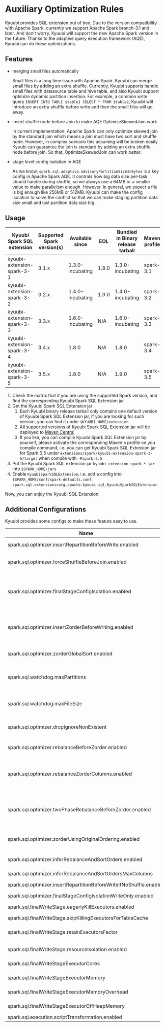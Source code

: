 <!--
- Licensed to the Apache Software Foundation (ASF) under one or more
- contributor license agreements.  See the NOTICE file distributed with
- this work for additional information regarding copyright ownership.
- The ASF licenses this file to You under the Apache License, Version 2.0
- (the "License"); you may not use this file except in compliance with
- the License.  You may obtain a copy of the License at
-
-   http://www.apache.org/licenses/LICENSE-2.0
-
- Unless required by applicable law or agreed to in writing, software
- distributed under the License is distributed on an "AS IS" BASIS,
- WITHOUT WARRANTIES OR CONDITIONS OF ANY KIND, either express or implied.
- See the License for the specific language governing permissions and
- limitations under the License.
-->

# Auxiliary Optimization Rules

Kyuubi provides SQL extension out of box. Due to the version compatibility with Apache Spark, currently we support Apache Spark branch-3.1 and later.
And don't worry, Kyuubi will support the new Apache Spark version in the future. Thanks to the adaptive query execution framework (AQE), Kyuubi can do these optimizations.

## Features

- merging small files automatically

  Small files is a long time issue with Apache Spark. Kyuubi can merge small files by adding an extra shuffle.
  Currently, Kyuubi supports handle small files with datasource table and hive table, and also Kyuubi support optimize dynamic partition insertion.
  For example, a common write query `INSERT INTO TABLE $table1 SELECT * FROM $table2`, Kyuubi will introduce an extra shuffle before write and then the small files will go away.

- insert shuffle node before Join to make AQE OptimizeSkewedJoin work

  In current implementation, Apache Spark can only optimize skewed join by the standard join which means a join must have two sort and shuffle node.
  However, in complex scenario this assuming will be broken easily. Kyuubi can guarantee the join is standard by adding an extra shuffle node before join.
  So that, OptimizeSkewedJoin can work better.

- stage level config isolation in AQE

  As we know, `spark.sql.adaptive.advisoryPartitionSizeInBytes` is a key config in Apache Spark AQE.
  It controls how big data size per-task should handle during shuffle, so we always use a 64MB or a smaller value to make parallelism enough.
  However, in general, we expect a file is big enough like 256MB or 512MB. Kyuubi can make the config isolation to solve the conflict so that
  we can make staging partition data size small and last partition data size big.

## Usage

| Kyuubi Spark SQL extension | Supported Spark version(s) | Available since  | EOL   | Bundled in Binary release tarball | Maven profile |
|----------------------------|----------------------------|------------------|-------|-----------------------------------|---------------|
| kyuubi-extension-spark-3-1 | 3.1.x                      | 1.3.0-incubating | 1.8.0 | 1.3.0-incubating                  | spark-3.1     |
| kyuubi-extension-spark-3-2 | 3.2.x                      | 1.4.0-incubating | 1.9.0 | 1.4.0-incubating                  | spark-3.2     |
| kyuubi-extension-spark-3-3 | 3.3.x                      | 1.6.0-incubating | N/A   | 1.6.0-incubating                  | spark-3.3     |
| kyuubi-extension-spark-3-4 | 3.4.x                      | 1.8.0            | N/A   | 1.8.0                             | spark-3.4     |
| kyuubi-extension-spark-3-5 | 3.5.x                      | 1.8.0            | N/A   | 1.9.0                             | spark-3.5     |

1. Check the matrix that if you are using the supported Spark version, and find the corresponding Kyuubi Spark SQL Extension jar
2. Get the Kyuubi Spark SQL Extension jar
   1. Each Kyuubi binary release tarball only contains one default version of Kyuubi Spark SQL Extension jar, if you are looking for such version, you can find it under `$KYUUBI_HOME/extension`
   2. All supported versions of Kyuubi Spark SQL Extension jar will be deployed to [Maven Central](https://search.maven.org/search?q=kyuubi-extension-spark)
   3. If you like, you can compile Kyuubi Spark SQL Extension jar by yourself, please activate the corresponding Maven's profile on you compile command, i.e. you can get Kyuubi Spark SQL Extension jar for Spark 3.5 under `extensions/spark/kyuubi-extension-spark-3-5/target` when compile with `-Pspark-3.5`
3. Put the Kyuubi Spark SQL extension jar `kyuubi-extension-spark-*.jar` into `$SPARK_HOME/jars`
4. Enable `KyuubiSparkSQLExtension`, i.e. add a config into `$SPARK_HOME/conf/spark-defaults.conf`, `spark.sql.extensions=org.apache.kyuubi.sql.KyuubiSparkSQLExtension`

Now, you can enjoy the Kyuubi SQL Extension.

## Additional Configurations

Kyuubi provides some configs to make these feature easy to use.

|                                Name                                 |             Default Value              |                                                                                                                                                                  Description                                                                                                                                                                  | Since |
|---------------------------------------------------------------------|----------------------------------------|-----------------------------------------------------------------------------------------------------------------------------------------------------------------------------------------------------------------------------------------------------------------------------------------------------------------------------------------------|-------|
| spark.sql.optimizer.insertRepartitionBeforeWrite.enabled            | true                                   | Add repartition node at the top of query plan. An approach of merging small files.                                                                                                                                                                                                                                                            | 1.2.0 |
| spark.sql.optimizer.forceShuffleBeforeJoin.enabled                  | false                                  | Ensure shuffle node exists before shuffled join (shj and smj) to make AQE `OptimizeSkewedJoin` works (complex scenario join, multi table join).                                                                                                                                                                                               | 1.2.0 |
| spark.sql.optimizer.finalStageConfigIsolation.enabled               | false                                  | If true, the final stage support use different config with previous stage. The prefix of final stage config key should be `spark.sql.finalStage.`. For example, the raw spark config: `spark.sql.adaptive.advisoryPartitionSizeInBytes`, then the final stage config should be: `spark.sql.finalStage.adaptive.advisoryPartitionSizeInBytes`. | 1.2.0 |
| spark.sql.optimizer.insertZorderBeforeWriting.enabled               | true                                   | When true, we will follow target table properties to insert zorder or not. The key properties are: 1) `kyuubi.zorder.enabled`: if this property is true, we will insert zorder before writing data. 2) `kyuubi.zorder.cols`: string split by comma, we will zorder by these cols.                                                             | 1.4.0 |
| spark.sql.optimizer.zorderGlobalSort.enabled                        | true                                   | When true, we do a global sort using zorder. Note that, it can cause data skew issue if the zorder columns have less cardinality. When false, we only do local sort using zorder.                                                                                                                                                             | 1.4.0 |
| spark.sql.watchdog.maxPartitions                                    | none                                   | Set the max partition number when spark scans a data source. Enable maxPartition Strategy by specifying this configuration. Add maxPartitions Strategy to avoid scan excessive partitions on partitioned table, it's optional that works with defined                                                                                         | 1.4.0 |
| spark.sql.watchdog.maxFileSize                                      | none                                   | Set the maximum size in bytes of files when spark scans a data source. Enable maxFileSize Strategy by specifying this configuration. Add maxFileSize Strategy to avoid scan excessive size of files, it's optional that works with defined                                                                                                    | 1.8.0 |
| spark.sql.optimizer.dropIgnoreNonExistent                           | false                                  | When true, do not report an error if DROP DATABASE/TABLE/VIEW/FUNCTION/PARTITION specifies a non-existent database/table/view/function/partition                                                                                                                                                                                              | 1.5.0 |
| spark.sql.optimizer.rebalanceBeforeZorder.enabled                   | false                                  | When true, we do a rebalance before zorder in case data skew. Note that, if the insertion is dynamic partition we will use the partition columns to rebalance.                                                                                                                                                                                | 1.6.0 |
| spark.sql.optimizer.rebalanceZorderColumns.enabled                  | false                                  | When true and `spark.sql.optimizer.rebalanceBeforeZorder.enabled` is true, we do rebalance before Z-Order. If it's dynamic partition insert, the rebalance expression will include both partition columns and Z-Order columns.                                                                                                                | 1.6.0 |
| spark.sql.optimizer.twoPhaseRebalanceBeforeZorder.enabled           | false                                  | When true and `spark.sql.optimizer.rebalanceBeforeZorder.enabled` is true, we do two phase rebalance before Z-Order for the dynamic partition write. The first phase rebalance using dynamic partition column; The second phase rebalance using dynamic partition column Z-Order columns.                                                     | 1.6.0 |
| spark.sql.optimizer.zorderUsingOriginalOrdering.enabled             | false                                  | When true and `spark.sql.optimizer.rebalanceBeforeZorder.enabled` is true, we do sort by the original ordering i.e. lexicographical order.                                                                                                                                                                                                    | 1.6.0 |
| spark.sql.optimizer.inferRebalanceAndSortOrders.enabled             | false                                  | When ture, infer columns for rebalance and sort orders from original query, e.g. the join keys from join. It can avoid compression ratio regression.                                                                                                                                                                                          | 1.7.0 |
| spark.sql.optimizer.inferRebalanceAndSortOrdersMaxColumns           | 3                                      | The max columns of inferred columns.                                                                                                                                                                                                                                                                                                          | 1.7.0 |
| spark.sql.optimizer.insertRepartitionBeforeWriteIfNoShuffle.enabled | false                                  | When true, add repartition even if the original plan does not have shuffle.                                                                                                                                                                                                                                                                   | 1.7.0 |
| spark.sql.optimizer.finalStageConfigIsolationWriteOnly.enabled      | true                                   | When true, only enable final stage isolation for writing.                                                                                                                                                                                                                                                                                     | 1.7.0 |
| spark.sql.finalWriteStage.eagerlyKillExecutors.enabled              | false                                  | When true, eagerly kill redundant executors before running final write stage.                                                                                                                                                                                                                                                                 | 1.8.0 |
| spark.sql.finalWriteStage.skipKillingExecutorsForTableCache         | true                                   | When true, skip killing executors if the plan has table caches.                                                                                                                                                                                                                                                                               | 1.8.0 |
| spark.sql.finalWriteStage.retainExecutorsFactor                     | 1.2                                    | If the target executors * factor < active executors, and target executors * factor > min executors, then inject kill executors or inject custom resource profile.                                                                                                                                                                             | 1.8.0 |
| spark.sql.finalWriteStage.resourceIsolation.enabled                 | false                                  | When true, make final write stage resource isolation using custom RDD resource profile.                                                                                                                                                                                                                                                       | 1.8.0 |
| spark.sql.finalWriteStageExecutorCores                              | fallback spark.executor.cores          | Specify the executor core request for final write stage. It would be passed to the RDD resource profile.                                                                                                                                                                                                                                      | 1.8.0 |
| spark.sql.finalWriteStageExecutorMemory                             | fallback spark.executor.memory         | Specify the executor on heap memory request for final write stage. It would be passed to the RDD resource profile.                                                                                                                                                                                                                            | 1.8.0 |
| spark.sql.finalWriteStageExecutorMemoryOverhead                     | fallback spark.executor.memoryOverhead | Specify the executor memory overhead request for final write stage. It would be passed to the RDD resource profile.                                                                                                                                                                                                                           | 1.8.0 |
| spark.sql.finalWriteStageExecutorOffHeapMemory                      | NONE                                   | Specify the executor off heap memory request for final write stage. It would be passed to the RDD resource profile.                                                                                                                                                                                                                           | 1.8.0 |
| spark.sql.execution.scriptTransformation.enabled                    | true                                   | When false, script transformation is not allowed.                                                                                                                                                                                                                                                                                             | 1.9.0 |

